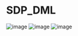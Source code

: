 # SDP_DML

![image](https://user-images.githubusercontent.com/48093509/213036835-eec231fc-ca98-4e34-9e7b-3034bd70992d.png)
![image](https://user-images.githubusercontent.com/48093509/213036883-20d3d68b-2062-48e0-a9a8-9150ba64f87e.png)
![image](https://user-images.githubusercontent.com/48093509/213036953-b43f0371-ea13-49cb-9c32-501734d4b861.png)

